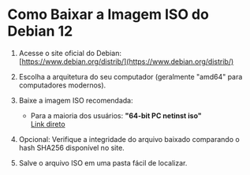 # Como Baixar a Imagem ISO do Debian 12

1. Acesse o site oficial do Debian:  
   [https://www.debian.org/distrib/](https://www.debian.org/distrib/)

2. Escolha a arquitetura do seu computador (geralmente "amd64" para computadores modernos).

3. Baixe a imagem ISO recomendada:
   - Para a maioria dos usuários: **"64-bit PC netinst iso"**  
     [Link direto](https://cdimage.debian.org/debian-cd/current/amd64/iso-cd/)

4. Opcional: Verifique a integridade do arquivo baixado comparando o hash SHA256 disponível no site.

5. Salve o arquivo ISO em uma pasta fácil de localizar.